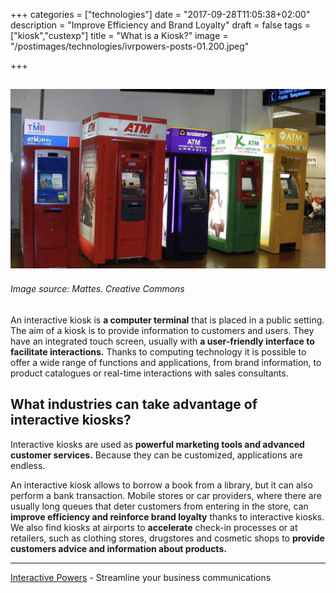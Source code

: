 +++
categories = ["technologies"]
date = "2017-09-28T11:05:38+02:00"
description = "Improve Efficiency and Brand Loyalty"
draft = false
tags = ["kiosk","custexp"]
title = "What is a Kiosk?"
image = "/postimages/technologies/ivrpowers-posts-01.200.jpeg"

+++

![Kiosks at an airport](/postimages/technologies/ivrpowers-posts-01.200.jpeg)
---------
###### Image source: Mattes. Creative Commons


An interactive kiosk is **a computer terminal** that is placed in a public setting. The aim of a kiosk is to provide information to customers and users. They have an integrated touch screen, usually with **a user-friendly interface to facilitate interactions.** Thanks to computing technology it is possible to offer a wide range of functions and applications, from brand information, to product catalogues or real-time interactions with sales consultants.


## What industries can take advantage of interactive kiosks?

Interactive kiosks are used as **powerful marketing tools and advanced customer services.** Because they can be customized, applications are endless. 

An interactive kiosk allows to borrow a book from a library, but it can also perform a bank transaction. Mobile stores or car providers, where there are usually long queues that deter customers from entering in the store, can **improve efficiency and reinforce brand loyalty** thanks to interactive kiosks. We also find kiosks at airports to **accelerate** check-in processes or at retailers, such as clothing stores, drugstores and cosmetic shops to **provide customers advice and information about products.**


---
[Interactive Powers](http://www.ivrpowers.com/) - Streamline your business communications

